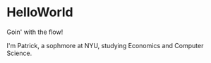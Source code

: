 HelloWorld
==========

Goin' with the flow!

I'm Patrick, a sophmore at NYU, studying Economics and Computer Science.
